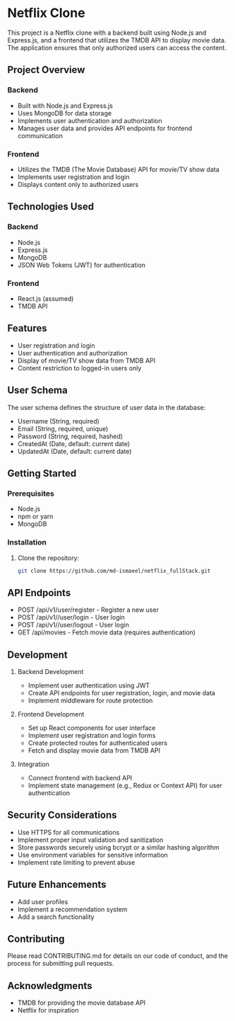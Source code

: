 # Netflix Clone

This project is a Netflix clone with a backend built using Node.js and Express.js, and a frontend that utilizes the TMDB API to display movie data. The application ensures that only authorized users can access the content.

## Project Overview

### Backend

- Built with Node.js and Express.js
- Uses MongoDB for data storage
- Implements user authentication and authorization
- Manages user data and provides API endpoints for frontend communication

### Frontend

- Utilizes the TMDB (The Movie Database) API for movie/TV show data
- Implements user registration and login
- Displays content only to authorized users

## Technologies Used

### Backend

- Node.js
- Express.js
- MongoDB
- JSON Web Tokens (JWT) for authentication

### Frontend

- React.js (assumed)
- TMDB API

## Features

- User registration and login
- User authentication and authorization
- Display of movie/TV show data from TMDB API
- Content restriction to logged-in users only

## User Schema

The user schema defines the structure of user data in the database:

- Username (String, required)
- Email (String, required, unique)
- Password (String, required, hashed)
- CreatedAt (Date, default: current date)
- UpdatedAt (Date, default: current date)

## Getting Started

### Prerequisites

- Node.js
- npm or yarn
- MongoDB

### Installation

1. Clone the repository:
   ```bash
   git clone https://github.com/md-ismaeel/netflix_fullStack.git

## API Endpoints

- POST /api/v1/user/register - Register a new user
- POST /api/v1//user/login - User login
- POST /api/v1//user/logout - User login
- GET /api/movies - Fetch movie data (requires authentication)

## Development

1. Backend Development

   - Implement user authentication using JWT
   - Create API endpoints for user registration, login, and movie data
   - Implement middleware for route protection

2. Frontend Development

   - Set up React components for user interface
   - Implement user registration and login forms
   - Create protected routes for authenticated users
   - Fetch and display movie data from TMDB API

3. Integration
   - Connect frontend with backend API
   - Implement state management (e.g., Redux or Context API) for user authentication

## Security Considerations

- Use HTTPS for all communications
- Implement proper input validation and sanitization
- Store passwords securely using bcrypt or a similar hashing algorithm
- Use environment variables for sensitive information
- Implement rate limiting to prevent abuse

## Future Enhancements

- Add user profiles
- Implement a recommendation system
- Add a search functionality

## Contributing

Please read CONTRIBUTING.md for details on our code of conduct, and the process for submitting pull requests.

## Acknowledgments

- TMDB for providing the movie database API
- Netflix for inspiration
